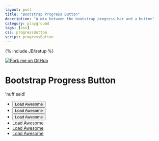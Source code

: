 ```yaml
---
layout: post
title: "Bootstrap Progress Button"
description: "A mix between the bootstrap progress bar and a button"
category: playground
tags: [css]
css: progressButton
script: progressButton
---
```

{% include JB/setup %}

<a href="https://github.com/gustavosaume/bootstrap/tree/progressbar-buttons"><img class="fork-me" src="https://s3.amazonaws.com/github/ribbons/forkme_right_red_aa0000.png" alt="Fork me on GitHub"></a>

<h1 class="inline">Bootstrap Progress Button</h1>
<p class="inline">'nuff said!</p>
<ul id="buttons" class="row">
  <li class="span4">
    <button class="btn btn-large btn-progress btn-block" data-loading-text="Loading..." >Load Awesome</button>
  </li>
  <li class="span4">
    <button class="btn btn-large btn-progress btn-primary btn-block" data-loading-text="Loading..." >Load Awesome</button>
  </li>
  <li class="span4">
    <button class="btn btn-large btn-progress btn-danger btn-block" data-loading-text="Loading..." >Load Awesome</button>
  </li>
  <li class="span4">
    <a href="#" class="btn btn-large btn-progress btn-success btn-block" data-loading-text="Loading..." >Load Awesome</a>
  </li>
  <li class="span4">
    <a href="#" class="btn btn-large btn-progress btn-info btn-block" data-loading-text="Loading..." >Load Awesome</a>
  </li>
  <li class="span4">
    <a href="#" class="btn btn-large btn-progress btn-warning btn-block" data-loading-text="Loading..." >Load Awesome</a>
  </li>
</ul>